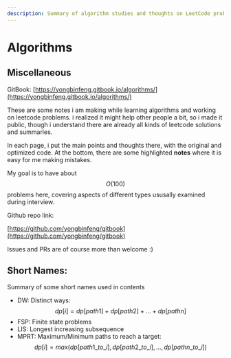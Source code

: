```yaml
---
description: Summary of algorithm studies and thoughts on LeetCode problems
---
```


# Algorithms

## Miscellaneous

GitBook: [https://yongbinfeng.gitbook.io/algorithms/](https://yongbinfeng.gitbook.io/algorithms/)

These are some notes i am making while learning algorithms and working on leetcode problems.
i realized it might help other people a bit, so i made it public, though i understand 
there are already all kinds of leetcode solutions and summaries. 

In each page, i put the main points and thoughts there, with the original and optimized code. At the bottom, 
there are some highlighted **notes** where it is easy for me making mistakes.

My goal is to have about $$O(100)$$ problems here, covering aspects of different types ususally examined during interview.

Github repo link:

[https://github.com/yongbinfeng/gitbook](https://github.com/yongbinfeng/gitbook)

Issues and PRs are of course more than welcome :)

## Short Names:

Summary of some short names used in contents

* DW: Distinct ways: $$dp[i]=dp[path1]+dp[path2]+...+dp[pathn]$$ 
* FSP: Finite state problems
* LIS: Longest increasing subsequence
* MPRT: Maximum/Minimum paths to reach a target: $$dp[i]=max(dp[path1\_to\_i], dp[path2\_to\_i], ..., dp[pathn\_to\_i])$$

